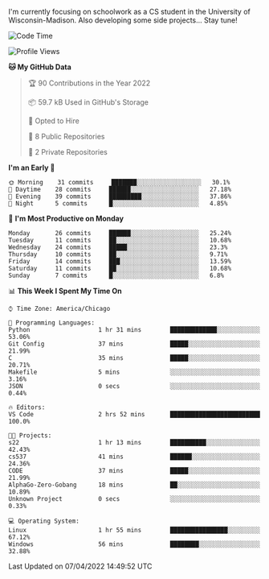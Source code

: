 

I'm currently focusing on schoolwork as a CS student in the University of Wisconsin-Madison.
Also developing some side projects...
Stay tune!

<!--START_SECTION:waka-->
![Code Time](http://img.shields.io/badge/Code%20Time-2%20hrs%2052%20mins-blue)

![Profile Views](http://img.shields.io/badge/Profile%20Views-129-blue)

**🐱 My GitHub Data** 

> 🏆 90 Contributions in the Year 2022
 > 
> 📦 59.7 kB Used in GitHub's Storage 
 > 
> 💼 Opted to Hire
 > 
> 📜 8 Public Repositories 
 > 
> 🔑 2 Private Repositories  
 > 
**I'm an Early 🐤** 

```text
🌞 Morning    31 commits     ███████░░░░░░░░░░░░░░░░░░   30.1% 
🌆 Daytime    28 commits     ██████░░░░░░░░░░░░░░░░░░░   27.18% 
🌃 Evening    39 commits     █████████░░░░░░░░░░░░░░░░   37.86% 
🌙 Night      5 commits      █░░░░░░░░░░░░░░░░░░░░░░░░   4.85%

```
📅 **I'm Most Productive on Monday** 

```text
Monday       26 commits     ██████░░░░░░░░░░░░░░░░░░░   25.24% 
Tuesday      11 commits     ██░░░░░░░░░░░░░░░░░░░░░░░   10.68% 
Wednesday    24 commits     █████░░░░░░░░░░░░░░░░░░░░   23.3% 
Thursday     10 commits     ██░░░░░░░░░░░░░░░░░░░░░░░   9.71% 
Friday       14 commits     ███░░░░░░░░░░░░░░░░░░░░░░   13.59% 
Saturday     11 commits     ██░░░░░░░░░░░░░░░░░░░░░░░   10.68% 
Sunday       7 commits      █░░░░░░░░░░░░░░░░░░░░░░░░   6.8%

```


📊 **This Week I Spent My Time On** 

```text
⌚︎ Time Zone: America/Chicago

💬 Programming Languages: 
Python                   1 hr 31 mins        █████████████░░░░░░░░░░░░   53.06% 
Git Config               37 mins             █████░░░░░░░░░░░░░░░░░░░░   21.99% 
C                        35 mins             █████░░░░░░░░░░░░░░░░░░░░   20.71% 
Makefile                 5 mins              ░░░░░░░░░░░░░░░░░░░░░░░░░   3.16% 
JSON                     0 secs              ░░░░░░░░░░░░░░░░░░░░░░░░░   0.44%

🔥 Editors: 
VS Code                  2 hrs 52 mins       █████████████████████████   100.0%

🐱‍💻 Projects: 
s22                      1 hr 13 mins        ██████████░░░░░░░░░░░░░░░   42.43% 
cs537                    41 mins             ██████░░░░░░░░░░░░░░░░░░░   24.36% 
CODE                     37 mins             █████░░░░░░░░░░░░░░░░░░░░   21.99% 
AlphaGo-Zero-Gobang      18 mins             ██░░░░░░░░░░░░░░░░░░░░░░░   10.89% 
Unknown Project          0 secs              ░░░░░░░░░░░░░░░░░░░░░░░░░   0.33%

💻 Operating System: 
Linux                    1 hr 55 mins        ████████████████░░░░░░░░░   67.12% 
Windows                  56 mins             ████████░░░░░░░░░░░░░░░░░   32.88%

```


 Last Updated on 07/04/2022 14:49:52 UTC
<!--END_SECTION:waka-->
